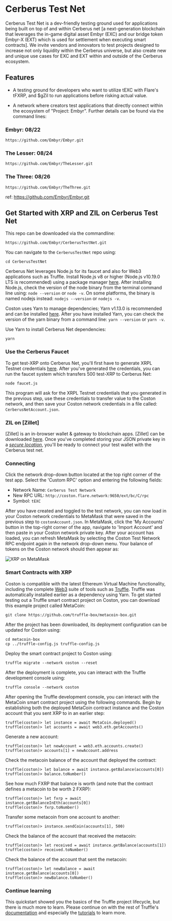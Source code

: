 # Cerberus Test Net

Cerberus Test Net is a dev-friendly testing ground used for applications being built on top of and within Cerberus net [a next-generation blockchain that leverages the in-game digital asset Embyr (EXC) and our bridge token Embyr-X (EXT) which is used for settlement when executing smart contracts]. We invite vendors and innovators to test projects designed to increase not only liquidity within the Cerberus universe, but also create new and unique use cases for EXC and EXT within and outside of the Cerberus ecosystem.

## Features

- A testing ground for developers who want to utilize tEXC with Flare's tFXRP, and $gZil to run applications before risking actual value.

- A network where creators test applications that directly connect within the ecosystem of "Project: Embyr". Further details can be found via the command lines: 

###     Embyr: 08/22
```
https://github.com/Embyr/Embyr.git 
```
### The Lesser: 08/24
```
https://github.com/Embyr/TheLesser.git
```
### The Three: 08/26
```
https://github.com/Embyr/TheThree.git
```

ref: https://github.com/Embyr/Embyr.git

## Get Started with XRP and ZIL on Cerberus Test Net

This repo can be downloaded via the commandline:
```
https://github.com/Embyr/CerberusTestNet.git
```
You can navigate to the `CerberusTestNet` repo using:
```
cd CerberusTestNet
```

Cerberus Net leverages Node.js for its faucet and also for Web3 applications such as Truffle. Install Node.js v8 or higher (Node.js v10.19.0 LTS is recommended) using a package manager [here](https://nodejs.org/en/download/package-manager/). After installing Node.js, check the version of the node binary from the terminal command line using: `node --version` or `node -v`. On some platforms, the binary is named nodejs instead: `nodejs --version` or `nodejs -v`.

Coston uses Yarn to manage dependencies; Yarn v1.13.0 is recommended and can be installed [here](https://classic.yarnpkg.com/en/docs/install#debian-stable). After you have installed Yarn, you can check the version of the yarn binary from a command line: `yarn --version` or `yarn -v`.

Use Yarn to install Cerberus Net dependencies:
```
yarn
```


### Use the Cerberus Faucet

To get test-XRP onto Cerberus Net, you'll first have to generate XRPL Testnet credentials [here](https://xrpl.org/xrp-testnet-faucet.html). After you've generated the credentials, you can run the faucet system which transfers 500 test-XRP to Cerberus Net:
```
node faucet.js
```

This program will ask for the XRPL Testnet credentials that you generated in the previous step, use these credentials to transfer value to the Coston network, and then save your Coston network credentials in a file called: `CerberusNetAccount.json`. 

### ZIL on [Zillet]

[Zillet] is an in-browser wallet & gateway to blockchain apps. [Zillet] can be downloaded [here](https://zillet.io/). Once you've completed storing your JSON private key in a [*secure location*](https:cerberusnet.zil/opsec-tips), you'll be ready to connect your test wallet with the Cerberus test net.

### Connecting

Click the network drop-down button located at the top right corner of the test app. Select the 'Custom RPC' option and entering the following fields:

- Network Name: `Cerberus Test Network`
- New RPC URL: `http://coston.flare.network:9650/ext/bc/C/rpc`
- Symbol: `tEXC`

After you have created and toggled to the test network, you can now load in your Coston network credentials to MetaMask that were saved in the previous step to `costonAccount.json`. In MetaMask, click the 'My Accounts' button in the top-right corner of the app, navigate to 'Import Account' and then paste in your Coston network private key. After your account has loaded, you can refresh MetaMask by selecting the Coston Test Network RPC endpoint again in the network drop-down menu. Your balance of tokens on the Coston network should then appear as:

![XRP on MetaMask](https://github.com/flare-eng/coston/blob/master/costonMetaMask.png)

### Smart Contracts with XRP

Coston is compatible with the latest Ethereum Virtual Machine functionality, including the complete [Web3](https://web3js.readthedocs.io/en/v1.2.7/) suite of tools such as [Truffle](https://www.trufflesuite.com/truffle). Truffle was automatically installed earlier as a dependency using Yarn. To get started testing out a Truffle smart contract project on Coston, you can download this example project called MetaCoin:

```
git clone https://github.com/truffle-box/metacoin-box.git
```
After the project has been downloaded, its deployment configuration can be updated for Coston using:
```
cd metacoin-box
cp ../truffle-config.js truffle-config.js
```
Deploy the smart contract project to Coston using:
```
truffle migrate --network coston --reset
```
After the deployment is complete, you can interact with the Truffle development console using:
```
truffle console --network coston
```
After opening the Truffle development console, you can interact with the MetaCoin smart contract project using the following commands. Begin by establishing both the deployed MetaCoin contract instance and the Coston account that you sent XRP to in an earlier step:
```
truffle(coston)> let instance = await MetaCoin.deployed()
truffle(coston)> let accounts = await web3.eth.getAccounts()
```
Generate a new account:
```
truffle(coston)> let newAccount = web3.eth.accounts.create()
truffle(coston)> accounts[1] = newAccount.address
```
Check the metacoin balance of the account that deployed the contract:
```
truffle(coston)> let balance = await instance.getBalance(accounts[0])
truffle(coston)> balance.toNumber()
```
See how much FXRP that balance is worth (and note that the contract defines a metacoin to be worth 2 FXRP):
```
truffle(coston)> let fxrp = await instance.getBalanceInEth(accounts[0])
truffle(coston)> fxrp.toNumber()
```
Transfer some metacoin from one account to another:
```
truffle(coston)> instance.sendCoin(accounts[1], 500)
```
Check the balance of the account that received the metacoin:
```
truffle(coston)> let received = await instance.getBalance(accounts[1])
truffle(coston)> received.toNumber()
```
Check the balance of the account that sent the metacoin:
```
truffle(coston)> let newBalance = await instance.getBalance(accounts[0])
truffle(coston)> newBalance.toNumber()
```

### Continue learning
This quickstart showed you the basics of the Truffle project lifecycle, but there is much more to learn. Please continue on with the rest of Truffle's [documentation](https://www.trufflesuite.com/docs) and especially the [tutorials](https://www.trufflesuite.com/tutorials) to learn more.

